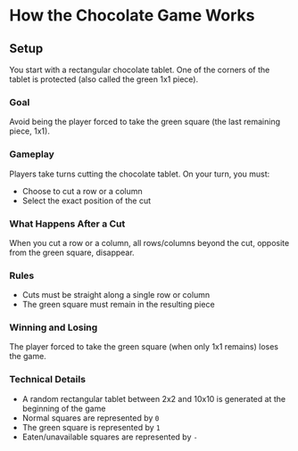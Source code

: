 
# How the Chocolate Game Works

## Setup

You start with a rectangular chocolate tablet. One of the corners of the tablet is protected (also called the green 1x1 piece).

### Goal
Avoid being the player forced to take the green square (the last remaining piece, 1x1).

### Gameplay
Players take turns cutting the chocolate tablet. On your turn, you must:
- Choose to cut a row or a column
- Select the exact position of the cut

### What Happens After a Cut
When you cut a row or a column, all rows/columns beyond the cut, opposite from the green square, disappear.

### Rules
- Cuts must be straight along a single row or column
- The green square must remain in the resulting piece

### Winning and Losing
The player forced to take the green square (when only 1x1 remains) loses the game.

### Technical Details
- A random rectangular tablet between 2x2 and 10x10 is generated at the beginning of the game
- Normal squares are represented by `0`
- The green square is represented by `1` 
- Eaten/unavailable squares are represented by `-`